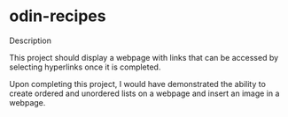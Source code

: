 # odin-recipes
Description

This project should display a webpage with links that can be accessed by selecting hyperlinks once it is completed.

Upon completing this project, I would have demonstrated the ability to create ordered and unordered lists on a webpage and insert an image in a webpage.

